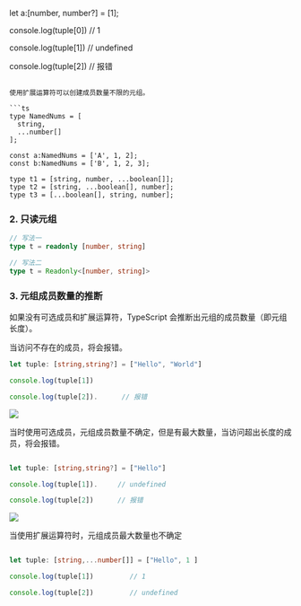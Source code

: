 let a:[number, number?] = [1];

console.log(tuple[0])      // 1

console.log(tuple[1])      // undefined 

console.log(tuple[2])      // 报错 
 
```

使用扩展运算符可以创建成员数量不限的元组。

```ts 
type NamedNums = [
  string,
  ...number[]
];

const a:NamedNums = ['A', 1, 2];
const b:NamedNums = ['B', 1, 2, 3];

type t1 = [string, number, ...boolean[]];
type t2 = [string, ...boolean[], number];
type t3 = [...boolean[], string, number];

```

### 2.  只读元组

```ts 
// 写法一
type t = readonly [number, string]

// 写法二
type t = Readonly<[number, string]>
```

### 3. 元组成员数量的推断

如果没有可选成员和扩展运算符，TypeScript 会推断出元组的成员数量（即元组长度）。

当访问不存在的成员，将会报错。

```ts 
let tuple: [string,string?] = ["Hello", "World"]

console.log(tuple[1])

console.log(tuple[2]).      // 报错 
```

![](https://pic.existorlive.cn//202402181156843.png)

当时使用可选成员，元组成员数量不确定，但是有最大数量，当访问超出长度的成员，将会报错。

```ts

let tuple: [string,string?] = ["Hello"]

console.log(tuple[1]).     // undefined

console.log(tuple[2])      // 报错
```

![](https://pic.existorlive.cn//202402181157521.png)

当使用扩展运算符时，元组成员最大数量也不确定

```ts

let tuple: [string,...number[]] = ["Hello", 1 ]

console.log(tuple[1])         // 1

console.log(tuple[2])         // undefined

```